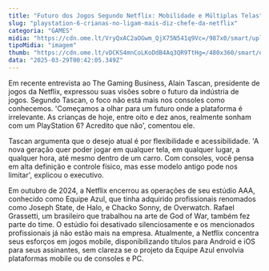 ```yaml
---
title: "Futuro dos Jogos Segundo Netflix: Mobilidade e Múltiplas Telas"
slug: "playstation-6-crianas-no-ligam-mais-diz-chefe-da-netflix"
categoria: "GAMES"
midia: "https://cdn.ome.lt/VryQxAC2aOGwm_QjX75N541q9Vc=/987x0/smart/uploads/conteudo/fotos/Design_sem_nome_-_2025-03-28T200919.819.png"
tipoMidia: "imagem"
thumb: "https://cdn.ome.lt/vDCKS4mnCoLKoDdB4Aq3QR9TtHg=/480x360/smart/extras/conteudos/Design_sem_nome_-_2025-03-28T200919.819.png"
data: "2025-03-29T00:42:05.349Z"
---
```


Em recente entrevista ao The Gaming Business, Alain Tascan, presidente de jogos da Netflix, expressou suas visões sobre o futuro da indústria de jogos. Segundo Tascan, o foco não está mais nos consoles como conhecemos. 'Começamos a olhar para um futuro onde a plataforma é irrelevante. As crianças de hoje, entre oito e dez anos, realmente sonham com um PlayStation 6? Acredito que não', comentou ele.

Tascan argumenta que o desejo atual é por flexibilidade e acessibilidade. 'A nova geração quer poder jogar em qualquer tela, em qualquer lugar, a qualquer hora, até mesmo dentro de um carro. Com consoles, você pensa em alta definição e controle físico, mas esse modelo antigo pode nos limitar', explicou o executivo.

Em outubro de 2024, a Netflix encerrou as operações de seu estúdio AAA, conhecido como Equipe Azul, que tinha adquirido profissionais renomados como Joseph State, de Halo, e Chacko Sonny, de Overwatch. Rafael Grassetti, um brasileiro que trabalhou na arte de God of War, também fez parte do time. O estúdio foi desativado silenciosamente e os mencionados profissionais já não estão mais na empresa. Atualmente, a Netflix concentra seus esforços em jogos mobile, disponibilizando títulos para Android e iOS para seus assinantes, sem clareza se o projeto da Equipe Azul envolvia plataformas mobile ou de consoles e PC.